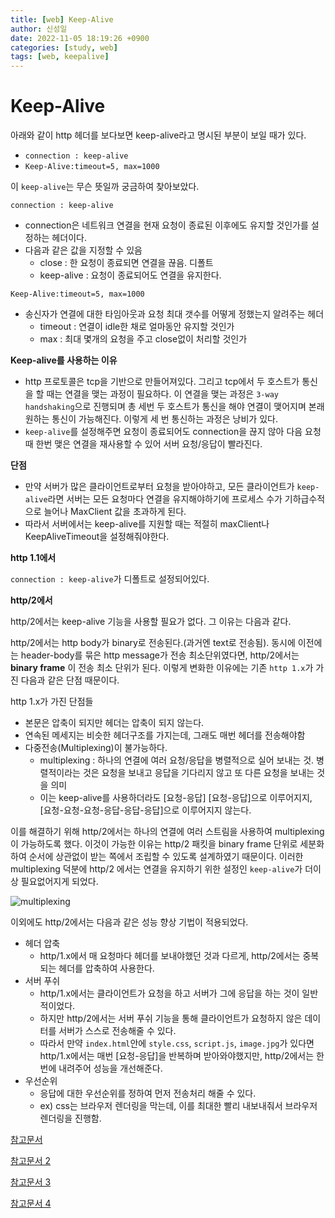 ```yaml
---
title: [web] Keep-Alive
author: 신성일
date: 2022-11-05 18:19:26 +0900
categories: [study, web]
tags: [web, keepalive]
---
```




# Keep-Alive

아래와 같이 http 헤더를 보다보면 keep-alive라고 명시된 부분이 보일 때가 있다.

-  `connection : keep-alive`
-  `Keep-Alive:timeout=5, max=1000` 

이 `keep-alive`는 무슨 뜻일까 궁금하여 찾아보았다.

 `connection : keep-alive`

- connection은 네트워크 연결을 현재 요청이 종료된 이후에도 유지할 것인가를 설정하는 헤더이다.
- 다음과 같은 값을 지정할 수 있음
  - close : 한 요청이 종료되면 연결을 끊음. 디폴트
  - keep-alive : 요청이 종료되어도 연결을 유지한다.

`Keep-Alive:timeout=5, max=1000` 

- 송신자가 연결에 대한 타임아웃과 요청 최대 갯수를 어떻게 정했는지 알려주는 헤더
  - timeout : 연결이 idle한 채로 얼마동안 유지할 것인가
  - max : 최대 몇개의 요청을 주고 close없이 처리할 것인가

**Keep-alive를 사용하는 이유**

- http 프로토콜은 tcp을 기반으로 만들어져있다. 그리고 tcp에서 두 호스트가 통신을 할 때는 연결을 맺는 과정이 필요하다. 이 연결을 맺는 과정은 `3-way handshaking`으로 진행되며 총 세번 두 호스트가 통신을 해야 연결이 맺어지며 본래 원하는 통신이 가능해진다. 이렇게 세 번 통신하는 과정은 낭비가 있다.
- `keep-alive`를 설정해주면 요청이 종료되어도 connection을 끊지 않아 다음 요청 때 한번 맺은 연결을 재사용할 수 있어 서버 요청/응답이 빨라진다.

**단점**

- 만약 서버가 많은 클라이언트로부터 요청을 받아야하고, 모든 클라이언트가 `keep-alive`라면 서버는 모든 요청마다 연결을 유지해야하기에 프로세스 수가 기하급수적으로 늘어나 MaxClient 값을 초과하게 된다.
- 따라서 서버에서는 keep-alive를 지원할 때는 적절히 maxClient나 KeepAliveTimeout을 설정해줘야한다.

**http 1.1에서**

`connection : keep-alive`가 디폴트로 설정되어있다.

**http/2에서**

http/2에서는 keep-alive 기능을 사용할 필요가 없다. 그 이유는 다음과 같다.

http/2에서는 http body가 binary로 전송된다.(과거엔 text로 전송됨). 동시에 이전에는 header-body를 묶은 http message가 전송 최소단위였다면, http/2에서는 **binary frame** 이 전송 최소 단위가 된다. 이렇게 변화한 이유에는 기존 `http 1.x`가 가진 다음과 같은 단점 때문이다.

http 1.x가 가진 단점들

- 본문은 압축이 되지만 헤더는 압축이 되지 않는다.
- 연속된 메세지는 비슷한 헤더구조를 가지는데, 그래도 매번 헤더를 전송해야함
- 다중전송(Multiplexing)이 불가능하다. 
  - multiplexing : 하나의 연결에 여러 요청/응답을 병렬적으로 실어 보내는 것. 병렬적이라는 것은 요청을 보내고 응답을 기다리지 않고 또 다른 요청을 보내는 것을 의미 
  - 이는 keep-alive를 사용하더라도 [요청-응답] [요청-응답]으로 이루어지지, [요청-요청-요청-응답-응답-응답]으로 이루어지지 않는다.

이를 해결하기 위해 http/2에서는 하나의 연결에 여러 스트림을 사용하여 multiplexing이 가능하도록 했다. 이것이 가능한 이유는 http/2 패킷을 binary frame 단위로 세분화하여 순서에 상관없이 받는 쪽에서 조립할 수 있도록 설계하였기 때문이다. 이러한 multiplexing 덕분에 http/2 에서는 연결을 유지하기 위한 설정인 `keep-alive`가 더이상 필요없어지게 되었다.

![multiplexing](https://d34smkdb128qfi.cloudfront.net/images/kemptechnologieslibraries/illustrations/loadmasterhttp2multiplexing.png?sfvrsn=4fbe5470_0)

이외에도 http/2에서는 다음과 같은 성능 향상 기법이 적용되었다.

- 헤더 압축
  - http/1.x에서 매 요청마다 헤더를 보내야했던 것과 다르게, http/2에서는 중복되는 헤더를 압축하여 사용한다.
- 서버 푸쉬
  - http/1.x에서는 클라이언트가 요청을 하고 서버가 그에 응답을 하는 것이 일반적이었다.
  - 하지만 http/2에서는 서버 푸쉬 기능을 통해 클라이언트가 요청하지 않은 데이터를 서버가 스스로 전송해줄 수 있다.
  - 따라서 만약 `index.html`안에 `style.css`, `script.js`, `image.jpg`가 있다면 http/1.x에서는 매번 [요청-응답]을 반복하며 받아와야했지만, http/2에서는 한번에 내려주어 성능을 개선해준다.
- 우선순위
  - 응답에 대한 우선순위를 정하여 먼저 전송처리 해줄 수 있다.
  - ex) css는 브라우저 렌더링을 막는데, 이를 최대한 빨리 내보내줘서 브라우저 렌더링을 진행함.

[참고문서](https://goodgid.github.io/HTTP-Keep-Alive/)

[참고문서 2](https://taetaetae.github.io/2017/08/28/apache-keep-alive/)

[참고문서 3](https://jins-dev.tistory.com/entry/HTTP2-%ED%8A%B9%EC%A7%95%EB%93%A4%EC%97%90-%EB%8C%80%ED%95%9C-%EC%A0%95%EB%A6%AC)

[참고문서 4](https://withbundo.blogspot.com/2021/08/httphttp2-http2.html)

